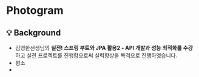 
# Photogram 

## 💡 Background
* 김영한선생님의 **실전! 스프링 부트와 JPA 활용2 - API 개발과 성능 최적화를 수강**하고 실전 프로젝트를 진행함으로써 실력향상을 목적으로 진행하엿습니다.
* 평소
* 

